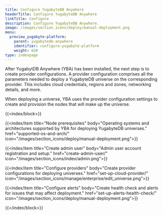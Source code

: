 ```yaml
---
title: Configure YugabyteDB Anywhere
headerTitle: Configure YugabyteDB Anywhere
linkTitle: Configure
description: Configure YugabyteDB Anywhere.
image: /images/section_icons/deploy/manual-deployment.png
menu:
  preview_yugabyte-platform:
    parent: yugabytedb-anywhere
    identifier: configure-yugabyte-platform
    weight: 620
type: indexpage
---
```


After YugabytDB Anywhere (YBA) has been installed, the next step is to create provider configurations. A provider configuration comprises all the parameters needed to deploy a YugabyteDB universe on the corresponding provider. This includes cloud credentials, regions and zones, networking details, and more.

When deploying a universe, YBA uses the provider configuration settings to create and provision the nodes that will make up the universe.

{{<index/block>}}

  {{<index/item
    title="Node prerequisites"
    body="Operating systems and architectures supported by YBA for deploying YugabyteDB universes."
    href="supported-os-and-arch/"
    icon="/images/section_icons/deploy/manual-deployment.png">}}

  {{<index/item
    title="Create admin user"
    body="Admin user account registration and setup."
    href="create-admin-user/"
    icon="/images/section_icons/index/admin.png">}}

  {{<index/item
    title="Configure providers"
    body="Create provider configurations for deploying universes."
    href="set-up-cloud-provider/"
    icon="/images/section_icons/manage/enterprise/edit_universe.png">}}

  {{<index/item
    title="Configure alerts"
    body="Create health check and alerts for issues that may affect deployment."
    href="set-up-alerts-health-check/"
    icon="/images/section_icons/deploy/manual-deployment.png">}}

{{</index/block>}}
